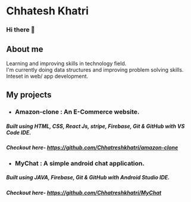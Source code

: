# Chhatesh Khatri

### Hi there 👋

## About me

Learning and improving skills in technology field.<br/>
I'm currently doing data structures and improving problem solving skills.<br/>
Inteset in web/ app development.


## My projects

- ### Amazon-clone : An E-Commerce website.
##### Built using HTML, CSS, React Js, stripe, Firebase, Git & GitHub with VS Code IDE.
##### Checkout here- https://github.com/Chhatreshkhatri/amazon-clone

- ### MyChat : A simple android chat application. 
##### Built using JAVA, Firebase, Git & GitHub with Android Studio IDE.
##### Checkout here- https://github.com/Chhatreshkhatri/MyChat

